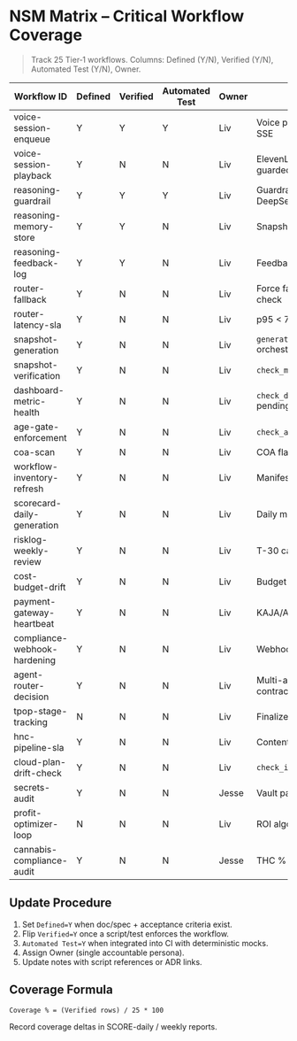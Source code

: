 # NSM Matrix – Critical Workflow Coverage

> Track 25 Tier‑1 workflows. Columns: Defined (Y/N), Verified (Y/N), Automated Test (Y/N), Owner.

| Workflow ID | Defined | Verified | Automated Test | Owner | Notes |
|-------------|---------|----------|----------------|-------|-------|
| voice-session-enqueue | Y | Y | Y | Liv | Voice panel → queue → SSE |
| voice-session-playback | Y | N | N | Liv | ElevenLabs playback guarded by JWT |
| reasoning-guardrail | Y | Y | Y | Liv | Guardrail filter before DeepSeek |
| reasoning-memory-store | Y | Y | N | Liv | Snapshot of job history |
| reasoning-feedback-log | Y | Y | N | Liv | Feedback append hook |
| router-fallback | Y | N | N | Liv | Force fallback scenario check |
| router-latency-sla | Y | N | N | Liv | p95 < 700ms monitoring |
| snapshot-generation | Y | N | N | Liv | `generate_snapshot.py` orchestration |
| snapshot-verification | Y | N | N | Liv | `check_memory_snapshot.sh` |
| dashboard-metric-health | Y | N | N | Liv | `check_dashboard_metrics.sh` pending |
| age-gate-enforcement | Y | N | N | Liv | `check_age_gate.sh` |
| coa-scan | Y | N | N | Liv | COA flag metrics |
| workflow-inventory-refresh | Y | N | N | Liv | Manifest checker |
| scorecard-daily-generation | Y | N | N | Liv | Daily markdown summary |
| risklog-weekly-review | Y | N | N | Liv | T-30 cadence |
| cost-budget-drift | Y | N | N | Liv | Budget vs spend |
| payment-gateway-heartbeat | Y | N | N | Liv | KAJA/Authorize.Net ping |
| compliance-webhook-hardening | Y | N | N | Liv | Webhook auth guard |
| agent-router-decision | Y | N | N | Liv | Multi-agent overlay contract |
| tpop-stage-tracking | N | N | N | Liv | Finalize stage spec |
| hnc-pipeline-sla | Y | N | N | Liv | Content pipeline depth |
| cloud-plan-drift-check | Y | N | N | Liv | `check_infra_plan.sh` |
| secrets-audit | Y | N | N | Jesse | Vault parity / op sync |
| profit-optimizer-loop | N | N | N | Liv | ROI algorithm verification |
| cannabis-compliance-audit | Y | N | N | Jesse | THC % + license validation |

## Update Procedure

1. Set `Defined=Y` when doc/spec + acceptance criteria exist.
2. Flip `Verified=Y` once a script/test enforces the workflow.
3. `Automated Test=Y` when integrated into CI with deterministic mocks.
4. Assign Owner (single accountable persona).
5. Update notes with script references or ADR links.

## Coverage Formula

`Coverage % = (Verified rows) / 25 * 100`

Record coverage deltas in SCORE-daily / weekly reports.

<!-- Last verified: 2025-10-02 -->

<!-- Optimized: 2025-10-02 -->
